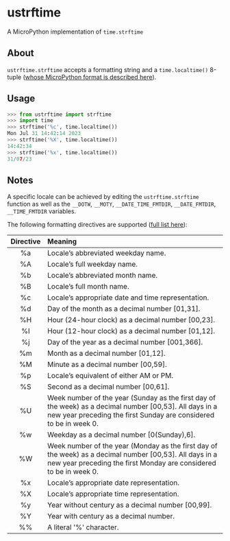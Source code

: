 # ustrftime
A MicroPython implementation of `time.strftime`

## About

`ustrftime.strftime` accepts a formatting string and a `time.localtime()` 8-tuple ([whose MicroPython format is described here](https://docs.micropython.org/en/latest/library/time.html#time.localtime)).

## Usage

```python
>>> from ustrftime import strftime
>>> import time
>>> strftime('%c', time.localtime())
Mon Jul 31 14:42:14 2023
>>> strftime('%X', time.localtime())
14:42:34
>>> strftime('%x', time.localtime())
31/07/23
```

## Notes

A specific locale can be achieved by editing the `ustrftime.strftime` function as well as the `__DOTW`, `__MOTY`, `__DATE_TIME_FMTDIR`, `__DATE_FMTDIR`, `__TIME_FMTDIR` variables.

The following formatting directives are supported ([full list here](https://docs.python.org/3/library/time.html#time.strftime)):

| Directive | Meaning |
|:---:|:---|
| %a | Locale’s abbreviated weekday name. |
| %A | Locale’s full weekday name. |
| %b | Locale’s abbreviated month name. |
| %B | Locale’s full month name. |
| %c | Locale’s appropriate date and time representation. |
| %d | Day of the month as a decimal number [01,31]. |
| %H | Hour (24-hour clock) as a decimal number [00,23]. |
| %I | Hour (12-hour clock) as a decimal number [01,12]. |
| %j | Day of the year as a decimal number [001,366]. |
| %m | Month as a decimal number [01,12]. |
| %M | Minute as a decimal number [00,59]. |
| %p | Locale’s equivalent of either AM or PM. |
| %S | Second as a decimal number [00,61]. |
| %U | Week number of the year (Sunday as the first day of the week) as a decimal number [00,53]. All days in a new year preceding the first Sunday are considered to be in week 0. |
| %w | Weekday as a decimal number [0(Sunday),6]. |
| %W | Week number of the year (Monday as the first day of the week) as a decimal number [00,53]. All days in a new year preceding the first Monday are considered to be in week 0. |
| %x | Locale’s appropriate date representation. |
| %X | Locale’s appropriate time representation. |
| %y | Year without century as a decimal number [00,99]. |
| %Y | Year with century as a decimal number. |
| %% | A literal '%' character. |

